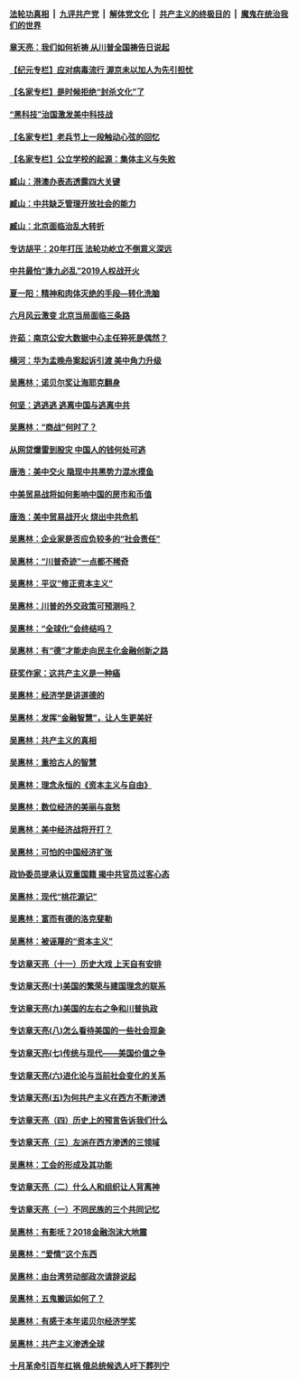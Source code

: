 

####  [法轮功真相](../../../../basic/blob/master/README.md?t=07040702) &nbsp;|&nbsp; [九评共产党](../../../../9ping.md/blob/master/README.md?t=07040702) &nbsp;|&nbsp; [解体党文化](../../../../jtdwh.md/blob/master/README.md?t=07040702)  &nbsp;|&nbsp; [共产主义的终极目的](../../../../gczydzjmd.md/blob/master/README.md?t=07040702) &nbsp;|&nbsp; [魔鬼在统治我们的世界](../../../../mgztzwmdsj.md/blob/master/README.md?t=07040702) 

#### [章天亮：我们如何祈祷 从川普全国祷告日说起](../pages/nsc423/n11944627.md?t=07040702) 

#### [【纪元专栏】应对病毒流行 渥京未以加人为先引担忧](../pages/nsc423/n11875714.md?t=07040702) 

#### [【名家专栏】是时候拒绝“封杀文化”了](../pages/nsc423/n11814093.md?t=07040702) 

#### [“黑科技”治国激发美中科技战](../pages/nsc423/n11638056.md?t=07040702) 

#### [【名家专栏】老兵节上一段触动心弦的回忆](../pages/nsc423/n11646016.md?t=07040702) 

#### [【名家专栏】公立学校的起源：集体主义与失败](../pages/nsc423/n11601833.md?t=07040702) 

#### [臧山：港澳办表态透露四大关键](../pages/nsc423/n11421628.md?t=07040702) 

#### [臧山：中共缺乏管理开放社会的能力](../pages/nsc423/n11407457.md?t=07040702) 

#### [臧山：北京面临治乱大转折](../pages/nsc423/n11406895.md?t=07040702) 

#### [专访胡平：20年打压 法轮功屹立不倒意义深远](../pages/nsc423/n11398800.md?t=07040702) 

#### [中共最怕“逢九必乱”2019人权战开火](../pages/nsc423/n11385248.md?t=07040702) 

#### [夏一阳：精神和肉体灭绝的手段—转化洗脑](../pages/nsc423/n11368250.md?t=07040702) 

#### [六月风云激变 北京当局面临三条路](../pages/nsc423/n11313668.md?t=07040702) 

#### [许茹：南京公安大数据中心主任猝死是偶然？](../pages/nsc423/n11064744.md?t=07040702) 

#### [横河：华为孟晚舟案起诉引渡 美中角力升级](../pages/nsc423/n11027230.md?t=07040702) 

#### [吴惠林：诺贝尔奖让海耶克翻身](../pages/nsc423/n10890049.md?t=07040702) 

#### [何坚：逃逃逃 逃离中国与逃离中共](../pages/nsc423/n10592891.md?t=07040702) 

#### [吴惠林：“商战”何时了？](../pages/nsc423/n10573558.md?t=07040702) 

#### [从网贷爆雷到股灾 中国人的钱何处可逃](../pages/nsc423/n10572800.md?t=07040702) 

#### [唐浩：美中交火 隐现中共黑势力混水摸鱼](../pages/nsc423/n10544040.md?t=07040702) 

#### [中美贸易战将如何影响中国的房市和币值](../pages/nsc423/n10543697.md?t=07040702) 

#### [唐浩：美中贸易战开火 烧出中共危机](../pages/nsc423/n10540126.md?t=07040702) 

#### [吴惠林：企业家是否应负较多的“社会责任”](../pages/nsc423/n10535022.md?t=07040702) 

#### [吴惠林：“川普奇迹”一点都不稀奇](../pages/nsc423/n10512808.md?t=07040702) 

#### [吴惠林：平议“修正资本主义”](../pages/nsc423/n10495724.md?t=07040702) 

#### [吴惠林：川普的外交政策可预测吗？](../pages/nsc423/n10462387.md?t=07040702) 

#### [吴惠林：“全球化”会终结吗？](../pages/nsc423/n10452838.md?t=07040702) 

#### [吴惠林：有“德”才能走向民主化金融创新之路](../pages/nsc423/n10432292.md?t=07040702) 

#### [获奖作家：这共产主义是一种癌](../pages/nsc423/n10431541.md?t=07040702) 

#### [吴惠林：经济学是讲道德的](../pages/nsc423/n10398014.md?t=07040702) 

#### [吴惠林：发挥“金融智慧”，让人生更美好](../pages/nsc423/n10375019.md?t=07040702) 

#### [吴惠林：共产主义的真相](../pages/nsc423/n10351394.md?t=07040702) 

#### [吴惠林：重拾古人的智慧](../pages/nsc423/n10337691.md?t=07040702) 

#### [吴惠林：理念永恒的《资本主义与自由》](../pages/nsc423/n10316274.md?t=07040702) 

#### [吴惠林：数位经济的美丽与哀愁](../pages/nsc423/n10292946.md?t=07040702) 

#### [吴惠林：美中经济战将开打？](../pages/nsc423/n10258825.md?t=07040702) 

#### [吴惠林：可怕的中国经济扩张](../pages/nsc423/n10219147.md?t=07040702) 

#### [政协委员提承认双重国籍 揭中共官员过客心态](../pages/nsc423/n10208809.md?t=07040702) 

#### [吴惠林：现代“桃花源记”](../pages/nsc423/n10185234.md?t=07040702) 

#### [吴惠林：富而有德的洛克斐勒](../pages/nsc423/n10142264.md?t=07040702) 

#### [吴惠林：被诬蔑的“资本主义”](../pages/nsc423/n10124816.md?t=07040702) 

#### [专访章天亮（十一）历史大戏 上天自有安排](../pages/nsc423/n10094905.md?t=07040702) 

#### [专访章天亮(十)美国的繁荣与建国理念的联系](../pages/nsc423/n10094899.md?t=07040702) 

#### [专访章天亮(九)美国的左右之争和川普执政](../pages/nsc423/n10094889.md?t=07040702) 

#### [专访章天亮(八)怎么看待美国的一些社会现象](../pages/nsc423/n10094857.md?t=07040702) 

#### [专访章天亮(七)传统与现代——美国价值之争](../pages/nsc423/n10093140.md?t=07040702) 

#### [专访章天亮(六)进化论与当前社会变化的关系](../pages/nsc423/n10092036.md?t=07040702) 

#### [专访章天亮(五)为何共产主义在西方不断渗透](../pages/nsc423/n10083620.md?t=07040702) 

#### [专访章天亮（四）历史上的预言告诉我们什么](../pages/nsc423/n10083606.md?t=07040702) 

#### [专访章天亮（三）左派在西方渗透的三领域](../pages/nsc423/n10081115.md?t=07040702) 

#### [吴惠林：工会的形成及其功能](../pages/nsc423/n10080633.md?t=07040702) 

#### [专访章天亮（二）什么人和组织让人背离神](../pages/nsc423/n10076637.md?t=07040702) 

#### [专访章天亮（一）不同民族的三个共同记忆](../pages/nsc423/n10074188.md?t=07040702) 

#### [吴惠林：有影呒？2018金融泡沫大地震](../pages/nsc423/n10040534.md?t=07040702) 

#### [吴惠林：“爱情”这个东西](../pages/nsc423/n10019423.md?t=07040702) 

#### [吴惠林：由台湾劳动部政次请辞说起](../pages/nsc423/n9979679.md?t=07040702) 

#### [吴惠林：五鬼搬运如何了？](../pages/nsc423/n9925338.md?t=07040702) 

#### [吴惠林：有感于本年诺贝尔经济学奖](../pages/nsc423/n9871883.md?t=07040702) 

#### [吴惠林：共产主义渗透全球](../pages/nsc423/n9812748.md?t=07040702) 

#### [十月革命引百年红祸 俄总统候选人吁下葬列宁](../pages/nsc423/n9810182.md?t=07040702) 

